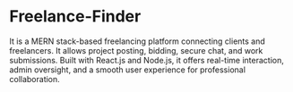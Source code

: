 # Freelance-Finder
It is a MERN stack-based freelancing platform connecting clients and freelancers. It allows project posting, bidding, secure chat, and work submissions. Built with React.js and Node.js, it offers real-time interaction, admin oversight, and a smooth user experience for professional collaboration.
